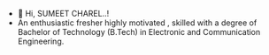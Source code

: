 - 👋 Hi, SUMEET CHAREL..!
-  An enthusiastic fresher highly motivated , skilled with a degree of Bachelor of Technology (B.Tech) in Electronic and Communication Engineering.

